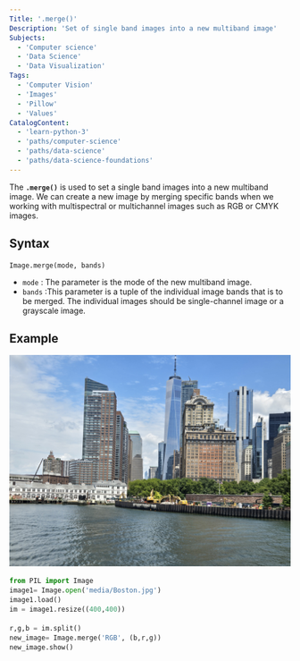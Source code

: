 ```yaml
---
Title: '.merge()'
Description: 'Set of single band images into a new multiband image'
Subjects:
  - 'Computer science'
  - 'Data Science'
  - 'Data Visualization'
Tags:
  - 'Computer Vision'
  - 'Images'
  - 'Pillow'
  - 'Values'
CatalogContent:
  - 'learn-python-3'
  - 'paths/computer-science'
  - 'paths/data-science'
  - 'paths/data-science-foundations'
---
```


The **`.merge()`** is used to set a single band images into a new multiband image. We can create a new image by merging specific bands when we working with multispectral or multichannel images such as RGB or CMYK images.

## Syntax

```pseudo
Image.merge(mode, bands)
```

- `mode` : The parameter is the mode of the new multiband image.
- `bands` :This parameter is a tuple of the individual image bands that is to be merged. The individual images should be single-channel image or a grayscale image.

## Example

![alt text](../../../../../../media/Boston.jpg)

```py
from PIL import Image
image1= Image.open('media/Boston.jpg')
image1.load()
im = image1.resize((400,400))

r,g,b = im.split()
new_image= Image.merge('RGB', (b,r,g))
new_image.show()
```
